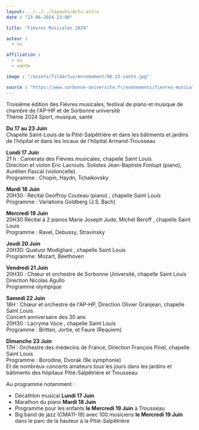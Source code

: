 ```yaml
---
layout: ../../../layouts/Actu.astro
date : "23-06-2024 23:00"

title: "Fièvres Musicales 2024"

auteur :
  - su

affiliation :
  - su
  - sante

image : "/assets/fildactus/encemoment/06-23-sante.jpg"

source : "https://www.sorbonne-universite.fr/evenements/fievres-musicales-2024"
---
```


Troisième édition des Fièvres musicales, festival de piano et musique de chambre de l'AP-HP et de Sorbonne université  
Thème 2024 Sport, musique, santé

__Du 17 au 23 Juin__  
Chapelle Saint-Louis de la Pitié-Salpêtrière et dans les bâtiments et jardins de l’hôpital et dans les locaux de l'hôpital Armand-Trousseau

__Lundi 17 Juin__  
21 h :  Camerata des Fièvres musicales, chapelle Saint Louis  
Direction et violon Eric Lacrouts. Solistes Jean-Baptiste Fonlupt (piano), Aurélien Pascal (violoncelle).  
Programme : Chopin, Haydn, Tchaikovsky

__Mardi 18 Juin__  
20H30 :  Récital Geoffroy Couteau (piano) , chapelle Saint Louis  
Programme : Variations Goldberg (J.S. Bach)

__Mercredi 19 Juin__  
20H30 Récital à 2 pianos Marie Joseph Jude, Michel Beroff , chapelle Saint Louis  
Programme : Ravel, Debussy, Stravinsky  

__Jeudi 20 Juin__  
20H30:  Quatuor Modigliani , chapelle Saint Louis  
Programme:  Mozart, Beethoven

__Vendredi 21 Juin__  
20H30 :  Chœur et orchestre de Sorbonne Université, chapelle Saint Louis  
Direction Nicolas Agullo  
Programme olympique

__Samedi 22 Juin__  
18H :  Chœur et orchestre de l'AP-HP, Direction Olivier Granjean, chapelle Saint Louis  
Concert anniversaire des 30 ans  
20H30 :  Lacryma Voce , chapelle Saint Louis  
Programme :  Britten, Jortie, et Faure (Requiem)  

__Dimanche 23 Juin__  
17H : Orchestre des médecins de France, Direction François Pinel, chapelle Saint Louis  
Programme : Borodine, Dvorak (9e symphonie)  
Et de nombreux concerts amateurs tous les jours dans les jardins et bâtiments des hôpitaux Pitié-Salpêtrière et Trousseau

Au programme notamment :  
- Décathlon musical __Lundi 17 Juin__  
- Marathon du piano __Mardi 18 Juin__  
- Programme pour les enfants __le Mercredi 19 Juin__ à Trousseau  
- Big band de jazz (CMA11-19) avec 100 musiciens __le Mercredi 19 Juin__ dans le parc de la hauteur à la Pitié-Salpêtrière
